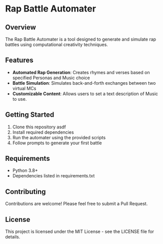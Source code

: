 # Rap Battle Automater

## Overview
The Rap Battle Automater is a tool designed to generate and simulate rap battles using computational creativity techniques.

## Features
- **Automated Rap Generation**: Creates rhymes and verses based on specified Personas and Music choice
- **Battle Simulation**: Simulates back-and-forth exchanges between two virtual MCs
- **Customizable Content**: Allows users to set a text description of Music to use. 

## Getting Started
1. Clone this repository asdf
2. Install required dependencies
3. Run the automater using the provided scripts
4. Follow prompts to generate your first battle

## Requirements
- Python 3.8+
- Dependencies listed in requirements.txt

## Contributing
Contributions are welcome! Please feel free to submit a Pull Request.

## License
This project is licensed under the MIT License - see the LICENSE file for details.